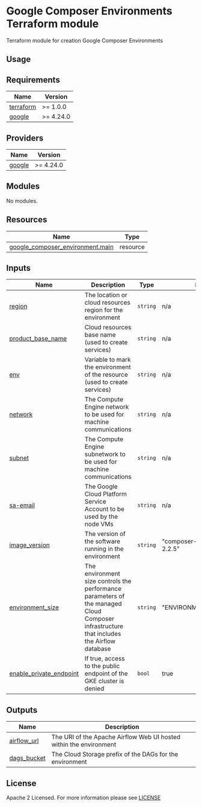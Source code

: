 # Google Composer Environments Terraform module
Terraform module for creation Google Composer Environments

## Usage

<!-- BEGIN_TF_DOCS -->
## Requirements

| Name                                                                      | Version   |
| ------------------------------------------------------------------------- | --------- |
| <a name="requirement_terraform"></a> [terraform](#requirement\_terraform) | >= 1.0.0  |
| <a name="requirement_google"></a> [google](#requirement\_google)          | >= 4.24.0 |

## Providers

| Name                                                             | Version   |
| ---------------------------------------------------------------- | --------- |
| <a name="requirement_google"></a> [google](#requirement\_google) | >= 4.24.0 |

## Modules

No modules.

## Resources

| Name                                                                                                                                    | Type     |
| --------------------------------------------------------------------------------------------------------------------------------------- | -------- |
| [google_composer_environment.main](https://registry.terraform.io/providers/hashicorp/google/latest/docs/resources/composer_environment) | resource |

## Inputs

| Name                                                                                                        | Description                                                                                                                              | Type     | Default                         | Required |
| ----------------------------------------------------------------------------------------------------------- | ---------------------------------------------------------------------------------------------------------------------------------------- | -------- | ------------------------------- | :------: |
| <a name="input_region"></a> [region](#input\_region)                                                        | The location or cloud resources region for the environment                                                                               | `string` | n/a                             |   yes    |
| <a name="input_product_base_name"></a> [product\_base\_name](#input\_product\_base\_name)                   | Cloud resources base name (used to create services)                                                                                      | `string` | n/a                             |   yes    |
| <a name="input_env"></a> [env](#input\_env)                                                                 | Variable to mark the environment of the resource (used to create services)                                                               | `string` | n/a                             |   yes    |
| <a name="input_network"></a> [network](#input\_network)                                                     | The Compute Engine network to be used for machine communications                                                                         | `string` | n/a                             |   yes    |
| <a name="input_subnet"></a> [subnet](#input\_subnet)                                                        | The Compute Engine subnetwork to be used for machine communications                                                                      | `string` | n/a                             |   yes    |
| <a name="input_sa-email"></a> [sa-email](#input\_sa-email)                                                  | The Google Cloud Platform Service Account to be used by the node VMs                                                                     | `string` | n/a                             |   yes    |
| <a name="input_image_version"></a> [image\_version](#input\_image\_version)                                 | The version of the software running in the environment                                                                                   | `string` | "composer-2.0.22-airflow-2.2.5" |    no    |
| <a name="input_environment_size"></a> [environment\_size](#input\_environment\_size)                        | The environment size controls the performance parameters of the managed Cloud Composer infrastructure that includes the Airflow database | `string` | "ENVIRONMENT_SIZE_SMALL"        |    no    |
| <a name="input_enable_private_endpoint"></a> [enable\_private\_endpoint](#input\_enable\_private\_endpoint) | If true, access to the public endpoint of the GKE cluster is denied                                                                      | `bool`   | true                            |    no    |

## Outputs

| Name                                                                    | Description                                                        |
| ----------------------------------------------------------------------- | ------------------------------------------------------------------ |
| <a name="output_airflow_url"></a> [airflow\_url](#output\_airflow\_url) | The URI of the Apache Airflow Web UI hosted within the environment |
| <a name="output_dags_bucket"></a> [dags\_bucket](#output\_dags\_bucket) | The Cloud Storage prefix of the DAGs for the environment           |
<!-- END_TF_DOCS -->

## License

Apache 2 Licensed. For more information please see [LICENSE](https://github.com/data-platform-hq/terraform-google-composer-env/blob/main/LICENSE)
